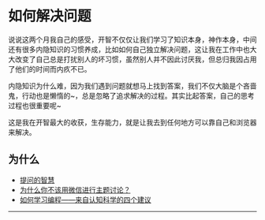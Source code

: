 # 如何解决问题

说说这两个月我自己的感受，开智不仅仅让我们学习了知识本身，神作本身，中间还有很多内隐知识的习惯养成，比如如何自己独立解决问题，这让我在工作中也大大改变了自己总是打扰别人的坏习惯，虽然别人并不因此讨厌我，但总归我因占用了他们的时间而内疚不已。

内隐知识为什么难，因为我们遇到问题就想马上找到答案，我们不仅大脑是个吝啬鬼，行动也是懒惰的~，总是忽略了追求解决的过程。其实比起答案，自己的思考过程也很重要呢~

这是我在开智最大的收获，生存能力，就是让我去到任何地方可以靠自己和浏览器来解决。

## 为什么 

- [提问的智慧](http://www.jianshu.com/p/60dd8e9cd12f)
- [为什么你不该用微信进行主题讨论？](http://mp.weixin.qq.com/s?__biz=MzI1NjQ5NzM2Ng==&mid=2247483970&idx=1&sn=85932316d65767a194930a9072964783&chksm=ea2481fbdd5308ed67391e22c919449a15600ac6d0b9c6d73fa27077276d9ad2c34c8cb832e8&mpshare=1&scene=1&srcid=1213KHFKTt14CScPAduYcbCO#rd) 
- [如何学习编程——来自认知科学的四个建议](http://mp.weixin.qq.com/s?__biz=MzA3MzM0MjUyMQ==&mid=2652149542&idx=1&sn=14e8b8e1a9fb33fa677255c78d668b37&chksm=84f0bc70b387356677f1b71fd9de7f4931163263f735ba2fdd2418ebffad22a0d780c1cadbeb&mpshare=1&scene=1&srcid=1213kLfGfDnd5bPYSj9nmQQl#rd)

---
